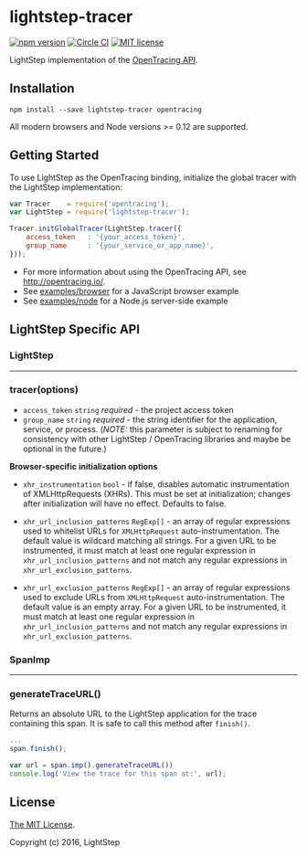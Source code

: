 # lightstep-tracer

[![npm version](https://badge.fury.io/js/lightstep-tracer.svg)](https://badge.fury.io/js/lightstep-tracer)
[![Circle CI](https://circleci.com/gh/lightstep/lightstep-tracer-javascript.svg?style=shield)](https://circleci.com/gh/lightstep/lightstep-tracer-javascript)
[![MIT license](http://img.shields.io/badge/license-MIT-blue.svg)](http://opensource.org/licenses/MIT)

LightStep implementation of the [OpenTracing API](http://opentracing.io/).

## Installation

```
npm install --save lightstep-tracer opentracing
```

All modern browsers and Node versions >= 0.12 are supported.

## Getting Started

To use LightStep as the OpenTracing binding, initialize the global tracer with the LightStep implementation:

```javascript
var Tracer    = require('opentracing');
var LightStep = require('lightstep-tracer');

Tracer.initGlobalTracer(LightStep.tracer({
    access_token   : '{your_access_token}',
    group_name     : '{your_service_or_app_name}',
}));
```

* For more information about using the OpenTracing API, see http://opentracing.io/.
* See [examples/browser](https://github.com/lightstep/lightstep-tracer-javascript/tree/master/examples/browser) for a JavaScript browser example
* See [examples/node](https://github.com/lightstep/lightstep-tracer-javascript/tree/master/examples/node) for a Node.js server-side example


## LightStep Specific API

### LightStep

---

### tracer(options)

* `access_token` `string` *required* - the project access token
* `group_name` `string` *required* - the string identifier for the application, service, or process. (*NOTE:* this parameter is subject to renaming for consistency with other LightStep / OpenTracing libraries and maybe be optional in the future.)

**Browser-specific initialization options**

* `xhr_instrumentation` `bool` - if false, disables automatic instrumentation of XMLHttpRequests (XHRs). This must be set at initialization; changes after initialization will have no effect. Defaults to false.  

* `xhr_url_inclusion_patterns` `RegExp[]` - an array of regular expressions used to whitelist URLs for `XMLHttpRequest` auto-instrumentation. The default value is wildcard matching all strings. For a given URL to be instrumented, it must match at least one regular expression in `xhr_url_inclusion_patterns` and not match any regular expressions in `xhr_url_exclusion_patterns`.

* `xhr_url_exclusion_patterns` `RegExp[]` - an array of regular expressions used to exclude URLs from `XMLHttpRequest` auto-instrumentation. The default value is an empty array. For a given URL to be instrumented, it must match at least one regular expression in `xhr_url_inclusion_patterns` and not match any regular expressions in `xhr_url_exclusion_patterns`.

### SpanImp

---

### generateTraceURL()

Returns an absolute URL to the LightStep application for the trace containing this span. It is safe to call this method after `finish()`.

```js
...
span.finish();

var url = span.imp().generateTraceURL())
console.log('View the trace for this span at:', url);
```

## License

[The MIT License](LICENSE).

Copyright (c) 2016, LightStep
